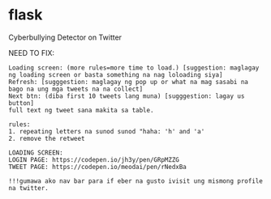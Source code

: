 # flask
 Cyberbullying Detector on Twitter

NEED TO FIX:

    Loading screen: (more rules=more time to load.) [suggestion: maglagay ng loading screen or basta something na nag loloading siya]
    Refresh: [sugggestion: maglagay ng pop up or what na mag sasabi na bago na ung mga tweets na na collect]
    Next btn: (diba first 10 tweets lang muna) [sugggestion: lagay us button]
    full text ng tweet sana makita sa table.

    rules:
    1. repeating letters na sunod sunod "haha: 'h' and 'a'
    2. remove the retweet

    LOADING SCREEN:
    LOGIN PAGE: https://codepen.io/jh3y/pen/GRpMZZG
    TWEET PAGE: https://codepen.io/meodai/pen/rNedxBa

    !!!gumawa ako nav bar para if eber na gusto ivisit ung mismong profile na twitter.
